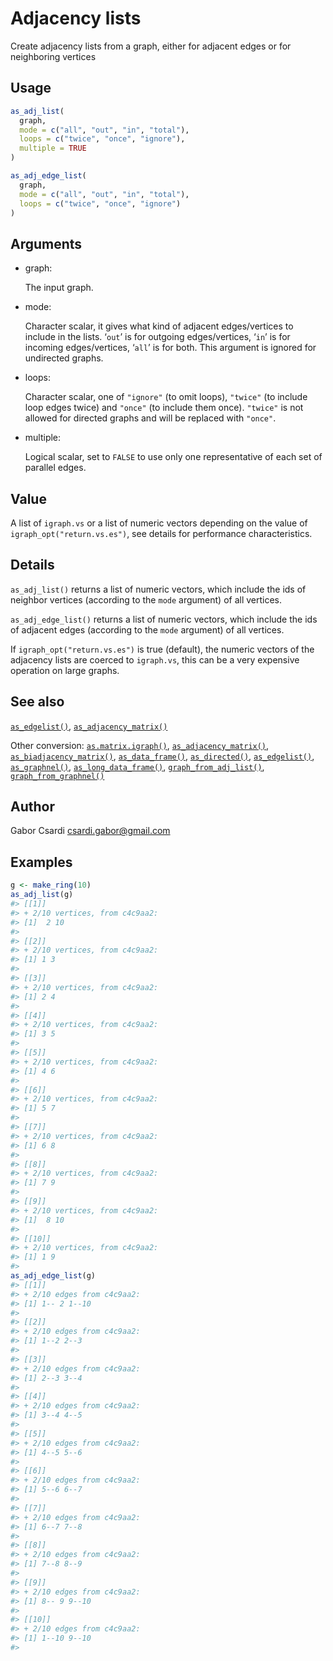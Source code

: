 # Adjacency lists

Create adjacency lists from a graph, either for adjacent edges or for
neighboring vertices

## Usage

``` r
as_adj_list(
  graph,
  mode = c("all", "out", "in", "total"),
  loops = c("twice", "once", "ignore"),
  multiple = TRUE
)

as_adj_edge_list(
  graph,
  mode = c("all", "out", "in", "total"),
  loops = c("twice", "once", "ignore")
)
```

## Arguments

- graph:

  The input graph.

- mode:

  Character scalar, it gives what kind of adjacent edges/vertices to
  include in the lists. ‘`out`’ is for outgoing edges/vertices, ‘`in`’
  is for incoming edges/vertices, ‘`all`’ is for both. This argument is
  ignored for undirected graphs.

- loops:

  Character scalar, one of `"ignore"` (to omit loops), `"twice"` (to
  include loop edges twice) and `"once"` (to include them once).
  `"twice"` is not allowed for directed graphs and will be replaced with
  `"once"`.

- multiple:

  Logical scalar, set to `FALSE` to use only one representative of each
  set of parallel edges.

## Value

A list of `igraph.vs` or a list of numeric vectors depending on the
value of `igraph_opt("return.vs.es")`, see details for performance
characteristics.

## Details

`as_adj_list()` returns a list of numeric vectors, which include the ids
of neighbor vertices (according to the `mode` argument) of all vertices.

`as_adj_edge_list()` returns a list of numeric vectors, which include
the ids of adjacent edges (according to the `mode` argument) of all
vertices.

If `igraph_opt("return.vs.es")` is true (default), the numeric vectors
of the adjacency lists are coerced to `igraph.vs`, this can be a very
expensive operation on large graphs.

## See also

[`as_edgelist()`](https://r.igraph.org/reference/as_edgelist.md),
[`as_adjacency_matrix()`](https://r.igraph.org/reference/as_adjacency_matrix.md)

Other conversion:
[`as.matrix.igraph()`](https://r.igraph.org/reference/as.matrix.igraph.md),
[`as_adjacency_matrix()`](https://r.igraph.org/reference/as_adjacency_matrix.md),
[`as_biadjacency_matrix()`](https://r.igraph.org/reference/as_biadjacency_matrix.md),
[`as_data_frame()`](https://r.igraph.org/reference/graph_from_data_frame.md),
[`as_directed()`](https://r.igraph.org/reference/as_directed.md),
[`as_edgelist()`](https://r.igraph.org/reference/as_edgelist.md),
[`as_graphnel()`](https://r.igraph.org/reference/as_graphnel.md),
[`as_long_data_frame()`](https://r.igraph.org/reference/as_long_data_frame.md),
[`graph_from_adj_list()`](https://r.igraph.org/reference/graph_from_adj_list.md),
[`graph_from_graphnel()`](https://r.igraph.org/reference/graph_from_graphnel.md)

## Author

Gabor Csardi <csardi.gabor@gmail.com>

## Examples

``` r
g <- make_ring(10)
as_adj_list(g)
#> [[1]]
#> + 2/10 vertices, from c4c9aa2:
#> [1]  2 10
#> 
#> [[2]]
#> + 2/10 vertices, from c4c9aa2:
#> [1] 1 3
#> 
#> [[3]]
#> + 2/10 vertices, from c4c9aa2:
#> [1] 2 4
#> 
#> [[4]]
#> + 2/10 vertices, from c4c9aa2:
#> [1] 3 5
#> 
#> [[5]]
#> + 2/10 vertices, from c4c9aa2:
#> [1] 4 6
#> 
#> [[6]]
#> + 2/10 vertices, from c4c9aa2:
#> [1] 5 7
#> 
#> [[7]]
#> + 2/10 vertices, from c4c9aa2:
#> [1] 6 8
#> 
#> [[8]]
#> + 2/10 vertices, from c4c9aa2:
#> [1] 7 9
#> 
#> [[9]]
#> + 2/10 vertices, from c4c9aa2:
#> [1]  8 10
#> 
#> [[10]]
#> + 2/10 vertices, from c4c9aa2:
#> [1] 1 9
#> 
as_adj_edge_list(g)
#> [[1]]
#> + 2/10 edges from c4c9aa2:
#> [1] 1-- 2 1--10
#> 
#> [[2]]
#> + 2/10 edges from c4c9aa2:
#> [1] 1--2 2--3
#> 
#> [[3]]
#> + 2/10 edges from c4c9aa2:
#> [1] 2--3 3--4
#> 
#> [[4]]
#> + 2/10 edges from c4c9aa2:
#> [1] 3--4 4--5
#> 
#> [[5]]
#> + 2/10 edges from c4c9aa2:
#> [1] 4--5 5--6
#> 
#> [[6]]
#> + 2/10 edges from c4c9aa2:
#> [1] 5--6 6--7
#> 
#> [[7]]
#> + 2/10 edges from c4c9aa2:
#> [1] 6--7 7--8
#> 
#> [[8]]
#> + 2/10 edges from c4c9aa2:
#> [1] 7--8 8--9
#> 
#> [[9]]
#> + 2/10 edges from c4c9aa2:
#> [1] 8-- 9 9--10
#> 
#> [[10]]
#> + 2/10 edges from c4c9aa2:
#> [1] 1--10 9--10
#> 
```
